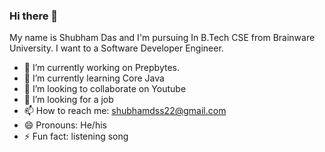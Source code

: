 ### Hi there 👋

My name is Shubham Das and I'm pursuing In B.Tech CSE from Brainware University. I want to a Software Developer Engineer.



- 🔭 I’m currently working on Prepbytes.
- 🌱 I’m currently learning Core Java
- 👯 I’m looking to collaborate on Youtube
- 🤔 I’m looking for a job 
- 📫 How to reach me: shubhamdss22@gmail.com
- 😄 Pronouns: He/his
- ⚡ Fun fact: listening song 

